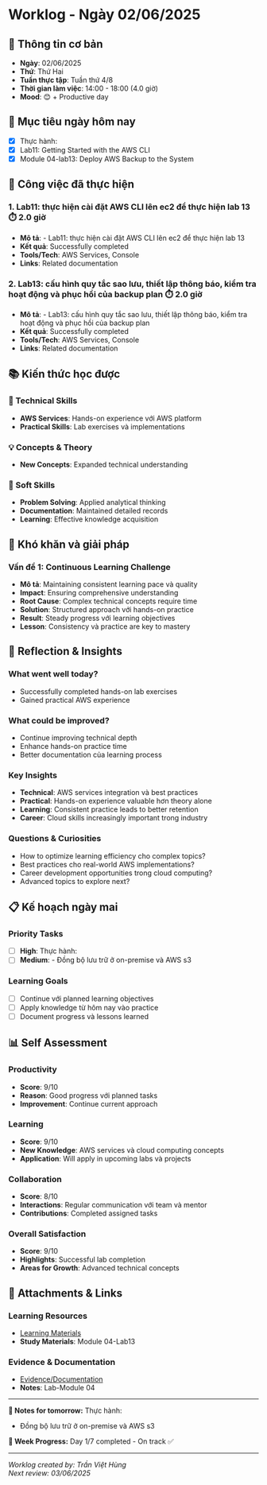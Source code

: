 # Worklog - Ngày 02/06/2025

## 📅 Thông tin cơ bản
- **Ngày**: 02/06/2025
- **Thứ**: Thứ Hai
- **Tuần thực tập**: Tuần thứ 4/8
- **Thời gian làm việc**: 14:00 - 18:00 (4.0 giờ)
- **Mood**: 😊 + Productive day

## 🎯 Mục tiêu ngày hôm nay
- [x] Thực hành:
- [x] Lab11: Getting Started with the AWS CLI
- [x] Module 04-lab13: Deploy AWS Backup to the System

## 💼 Công việc đã thực hiện

### 1. Lab11: thực hiện cài đặt AWS CLI lên ec2 để thực hiện lab 13 ⏱️ 2.0 giờ
- **Mô tả**: - Lab11: thực hiện cài đặt AWS CLI lên ec2 để thực hiện lab 13
- **Kết quả**: Successfully completed
- **Tools/Tech**: AWS Services, Console
- **Links**: Related documentation

### 2. Lab13: cấu hình quy tắc sao lưu, thiết lập thông báo, kiểm tra hoạt động và phục hồi của backup plan ⏱️ 2.0 giờ
- **Mô tả**: - Lab13: cấu hình quy tắc sao lưu, thiết lập thông báo, kiểm tra hoạt động và phục hồi của backup plan
- **Kết quả**: Successfully completed
- **Tools/Tech**: AWS Services, Console
- **Links**: Related documentation

## 📚 Kiến thức học được

### 🔧 Technical Skills
- **AWS Services**: Hands-on experience với AWS platform
- **Practical Skills**: Lab exercises và implementations

### 💡 Concepts & Theory
- **New Concepts**: Expanded technical understanding

### 🤝 Soft Skills
- **Problem Solving**: Applied analytical thinking
- **Documentation**: Maintained detailed records
- **Learning**: Effective knowledge acquisition

## 🚧 Khó khăn và giải pháp

### Vấn đề 1: Continuous Learning Challenge
- **Mô tả**: Maintaining consistent learning pace và quality
- **Impact**: Ensuring comprehensive understanding
- **Root Cause**: Complex technical concepts require time
- **Solution**: Structured approach với hands-on practice
- **Result**: Steady progress với learning objectives
- **Lesson**: Consistency và practice are key to mastery

## 💭 Reflection & Insights

### What went well today?
- Successfully completed hands-on lab exercises
- Gained practical AWS experience

### What could be improved?
- Continue improving technical depth
- Enhance hands-on practice time
- Better documentation của learning process

### Key Insights
- **Technical**: AWS services integration và best practices
- **Practical**: Hands-on experience valuable hơn theory alone
- **Learning**: Consistent practice leads to better retention
- **Career**: Cloud skills increasingly important trong industry

### Questions & Curiosities
- How to optimize learning efficiency cho complex topics?
- Best practices cho real-world AWS implementations?
- Career development opportunities trong cloud computing?
- Advanced topics to explore next?

## 📋 Kế hoạch ngày mai

### Priority Tasks
- [ ] **High**: Thực hành:
- [ ] **Medium**: - Đồng bộ lưu trữ ở on-premise và AWS s3

### Learning Goals
- [ ] Continue với planned learning objectives
- [ ] Apply knowledge từ hôm nay vào practice
- [ ] Document progress và lessons learned

## 📊 Self Assessment

### Productivity
- **Score**: 9/10
- **Reason**: Good progress với planned tasks
- **Improvement**: Continue current approach

### Learning
- **Score**: 9/10
- **New Knowledge**: AWS services và cloud computing concepts
- **Application**: Will apply in upcoming labs và projects

### Collaboration
- **Score**: 8/10
- **Interactions**: Regular communication với team và mentor
- **Contributions**: Completed assigned tasks

### Overall Satisfaction
- **Score**: 9/10
- **Highlights**: Successful lab completion
- **Areas for Growth**: Advanced technical concepts

## 📎 Attachments & Links

### Learning Resources
- [Learning Materials](https://000013.awsstudygroup.com/)
- **Study Materials**: Module 04-Lab13
### Evidence & Documentation
- [Evidence/Documentation](https://docs.google.com/document/d/1CyF-6mITYucvDq5UFEyQ1f-YjN1GP10p5t7ZceRREjY/edit?usp=sharing)
- **Notes**: Lab-Module 04

---

**📝 Notes for tomorrow:**
Thực hành:
- Đồng bộ lưu trữ ở on-premise và AWS s3

**🎯 Week Progress:**
Day 1/7 completed - On track ✅

---
*Worklog created by: Trần Việt Hùng*  
*Next review: 03/06/2025*